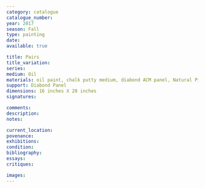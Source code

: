 ```yaml
---
category: catalogue
catalogue_number: 
year: 2017 
season: Fall
type: painting
date:
available: true

title: Pairs
title_variation: 
series: 
medium: Oil 
materials: oil paint, chalk putty medium, diabond ACM panel, Natural Pigments lead ground
support: Diabond Panel
dimensions: 16 inches X 20 inches
signatures:

comments:
description:
notes:

current_location:
povenance:
exhibitions:
condition:
bibliography:
essays:
critiques:

images:
---
```


